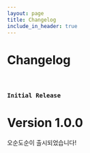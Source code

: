 ```yaml
---
layout: page
title: Changelog
include_in_header: true
---
```


# Changelog

<br>

### `Initial Release`
# **Version 1.0.0**
오순도순이 출시되었습니다!

<br>